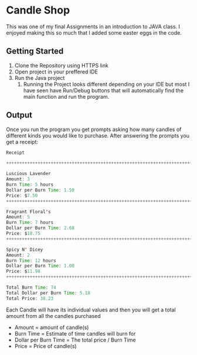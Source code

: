 # Candle Shop

This was one of my final Assignments in an introduction to JAVA class. I enjoyed making this so much that I added some easter eggs in the code.

## Getting Started

1. Clone the Repository using HTTPS link
2. Open project in your preffered IDE
3. Run the Java project
   1. Running the Project looks different depending on your IDE but most I have seen have Run/Debug buttons that will automatically find the main function and run the program.

## Output

Once you run the program you get prompts asking how many candles of different kinds you would like to purchase. After answering the prompts you get a receipt:

```JAVA
Receipt

+++++++++++++++++++++++++++++++++++++++++++++++++++++++++++++++++++++++++++++++++++++

Luscious Lavender
Amount: 3
Burn Time: 5 hours
Dollar per Burn Time: 1.50
Price: $7.50
+++++++++++++++++++++++++++++++++++++++++++++++++++++++++++++++++++++++++++++++++++++

Fragrant Floral's
Amount: 5
Burn Time: 7 hours
Dollar per Burn Time: 2.68
Price: $18.75
+++++++++++++++++++++++++++++++++++++++++++++++++++++++++++++++++++++++++++++++++++++

Spicy N' Dicey
Amount: 2
Burn Time: 12 hours
Dollar per Burn Time: 1.00
Price: $11.98
+++++++++++++++++++++++++++++++++++++++++++++++++++++++++++++++++++++++++++++++++++++

Total Burn Time: 74
Total Dollar per Burn Time: 5.18
Total Price: 38.23
```

Each Candle will have its individual values and then you will get a total amount from all the candles purchased

- Amount = amount of candle(s)
- Burn Time = Estimate of time candles will burn for
- Dollar per Burn Time = The total price / Burn Time
- Price = Price of candle(s)
